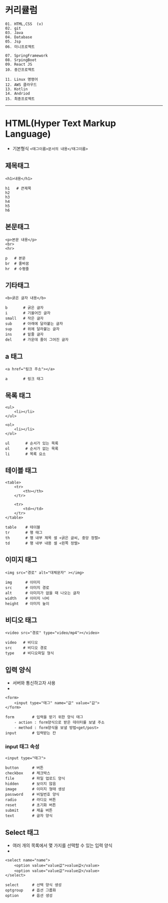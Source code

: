 # 커리큘럼
```
01. HTML,CSS  (v)
02. git
03. Java
04. Database
05. Jsp
06. 미니프로젝트

07. SpringFramework
08. SrpingBoot
09. React JS
10. 중간프로젝트

11. Linux 명령어
12. AWS 클라우드
13. Kotlin
14. Andriod
15. 최종프로젝트
```

---

# HTML(Hyper Text Markup Language)
+ 기본형식
`<태그이름>문서의 내용</태그이름>`

## 제목태그
```
<h1>내용</h1>

h1   # 큰제목
h2
h3
h4
h5
h6
```

## 본문태그
```
<p>본문 내용</p>
<br>
<hr>

p   # 본문
br  # 줄바꿈 
hr  # 수평줄
```

## 기타태그
```
<b>굵은 글자 내용</b>

b       # 굵은 글자
i       # 기울어진 글자
small   # 작은 글자
sub     # 아래에 달라붙는 글자
sup     # 위에 달라붙는 글자
ins     # 밑줄 글자
del     # 가운데 줄이 그어진 글자
```

## a 태그
```
<a href="링크 주소"></a>

a       # 링크 태그
```

## 목록 태그
```
<ul>
    <li></li>
</ul>

<ol>
    <li></li>
</ol>

ul       # 순서가 있는 목록
ol       # 순서가 없는 목록
li       # 목록 요소
```

## 테이블 태그
```
<table>
    <tr>
        <th></th>
    </tr>

    <tr>
        <td></td>
    </tr>
</table>

table    # 테이블
tr       # 행 태그
th       # 행 내부 제목 셀 <굵은 글씨, 중앙 정렬>
td       # 행 내부 내용 셀 <왼쪽 정렬>
```

## 이미지 태그
```
<img src="경로" alt="대체문자" ></img>

img      # 이미지
src      # 이미지 경로
alt      # 이미지가 없을 때 나오는 글자
width    # 이미지 너비
height   # 이미지 높이
```

## 비디오 태그
```
<video src="경로" type="video/mp4"></video>

video   # 비디오
src     # 비디오 경로
type    # 비디오파일 형식
```

## 입력 양식
- 서버와 통신하고자 사용
- 
```
<form>
    <input type="태그" name="값" value="값">
</form>

form        # 입력을 받기 위한 양식 태그
    - action : form양식으로 받은 데이터를 보낼 주소
    - method : form양식을 보낼 방법<get/post>
input       # 입력받는 칸
```

### input 태그 속성
```
<input type="태그">

button      # 버튼
checkbox    # 체크박스
file        # 파일 업로드 양식
hidden      # 보이지 않음
image       # 이미지 형태 생성
password    # 비밀번호 양식
radio       # 라디오 버튼
reset       # 초기화 버튼
submit      # 제출 버튼
text        # 글자 양식
```

## Select 태그
- 여러 개의 목록에서 몇 가지를 선택할 수 있는 입력 양식
- 
```
<select name="name">
    <option value="value값">value값</value>
    <option value="value값">value값</value>
</select>

select      # 선택 양식 생성
optgroup    # 옵션 그룹화
option      # 옵션 생성
```